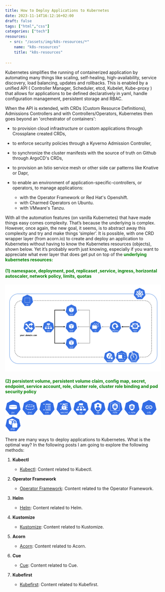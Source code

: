 ```yaml
---
title: How to Deploy Applications to Kubernetes
date: 2023-11-14T16:12:16+02:00
draft: false
tags: ["html","css"]
categories: ["tech"]
resources:
  - src: "/assets/img/k8s-resources/*"
    name: "k8s-resources"
    title: "k8s-resources"

---
```

Kubernetes simplifies the running of containerized application by automating many things like scaling, self-healing, high-availability, service discovery, load balancing, updates and rollbacks. This is enabled by a unified API ( Controller Manager, Scheduler, etcd, Kubelet, Kube-proxy ) that allows for applications to be defined declaratively in yaml, handle configuration management, persistent storage and RBAC.

 When the API is extended, with CRDs (Custom Resource Definitions), Admissions Controllers and with Controllers/Operators, Kubernetes then goes beyond an 'orchestrator of containers':

- to provision cloud infrastructure or custom applications through Crossplane created CRDs,
- to enforce security policies through a Kyverno Admission Controller,
- to synchronize the cluster manifests with the source of truth on Github through ArgoCD's CRDs,
- to provision an Istio service mesh or other side car patterns like Knative or Dapr,
- to enable an environment of application-specific-controllers, or operators, to  manage applications:

    - with the Operator Framework or Red Hat's Openshift.
    - with Charmed Operators on Ubuntu.
    - with VMware's Tanzu.  



With all the automation features (on vanilla Kubernetes) that have made things easy comes complexity. That’s because the underlying is complex. However, once again, the new goal, it seems,  is to abstract away this complexity and try and make things ‘simpler’. It is possible, with one CRD wrapper layer (from acorn.io) to create and deploy an application to Kubernetes without having to know the Kubernetes resources (objects), shown below. Yet it’s probably worth just knowing, especially if you want to appreciate what ever layer that does get put on top of the <span style="color: green">**underlying kubernetes resources:**</span> 
#### <span style="color:green;"> (1) namespace, deployment, pod, replicaset ,service, ingress, horizontal autoscaler, network policy, limits, quotas </span>
![k8s Exposed Pod](/static/img/k8s-exposed-pod.png)

<!-- <img src="/home/charles/hugo/third-site/static/img/k8s-exposed-pod.png" alt="Basic K8s cluster resource"> - this does not render either-->

<!--  <img src="https://github.com/kubernetes/community/blob/master/icons/docs/k8s-exposed-pod.png?raw=true" alt="K8s Resources">   -->

<!--   <img src="home/charles/hugo/third-site/static/img/k8s-exposed-pod.png" alt="K8s Resources">  -->

<!--    <img src="/static/img/k8s-exposed-pod.png" alt="K8s Resources">   -->

#### <span style="color:green;"> (2) persistent volume, persistent volume claim, config map, secret, endpoint, service account, role, cluster role, cluster role binding and pod security policy </span>
<!--  ![pv](/static/img/k8s-resources/pv-128.png)  -->

<!--  <img src="/static/img/k8s-resources/pv-128.png" alt="pv" width="100" height="100">
  -->

<!--   ![pv](/static/img/k8s-resources/pv-128.png)  ![pvc](/static/img/k8s-resources/pvc-128.png)]     -->

<!-- {{ $image := resources.Get "img/k8s-resources/*.png }}   -->

<!--  {{< img  "/assets/img/k8s-resources/pv-128.png" "50" "PV" >}}
      {{< img  "/assets/img/k8s-resources/pvc-128.png" "50" "PVC" >}}   -->

![pv](/static/img/k8s-resources-40/pv-128.png)
![pvc](/static/img/k8s-resources-40/pvc-128.png)
![cm](/static/img/k8s-resources-40/cm-128.png)
![secret](/static/img/k8s-resources-40/secret-128.png)
![ep](/static/img/k8s-resources-40/ep-128.png)
![sa](/static/img/k8s-resources-40/sa-128.png)
![role](/static/img/k8s-resources-40/role-128.png)
![c-role](/static/img/k8s-resources-40/c-role-128.png)
![crb](/static/img/k8s-resources-40/crb-128.png)
![psp](/static/img/k8s-resources-40/psp-128.png)
<!--  <img src="/assets/img/k8s-resources/pod-128.png" alt="Pod">    -->

<!-- Resizing; page resource method 1 -->

<!--
{{ $image := resources.Get "k8s-resources/pv-128.png" }}
{{ with $image }}
  {{ $resized := $image.Resize "70x" }}
  ![pv]( {{ $resized.RelPermalink }} )
{{ end }}
-->


<!-- Resizig page resourde method 2 -->
<!--  
{{ $pv := .Page.Resources.GetMatch "k8s-resources/pv-128.png" }}
{{ $pv := $pv.Resize "77x" }}
<img src="{{ $pv.RelPermalink }}" width="{{ $pv.Width }}" height="{{ $pv.Height }}">
-->

<!--  <img src="https://github.com/kubernetes/community/blob/master/icons/png/resources/labeled/c-role-128.png" alt="cluster role">  -->
 
There are many ways to deploy applications to Kubernetes.  What is the optimal way? In the following posts I am going to explore the following methods:
1. **Kubectl**
    - [Kubectl](/posts/kubectl/kubectl/): Content related to Kubectl.

2. **Operator Framework**
    - [Operator Framework](/posts/operator-framework/operator-framework/): Content related to the Operator Framework.

3. **Helm**
    - [Helm](/posts/helm/helm/): Content related to Helm.

4. **Kustomize**
    - [Kustomize](/posts/kustomize/kustomize/): Content related to Kustomize.

5. **Acorn**
    - [Acorn](/posts/acorn/acorn/): Content related to Acorn.

6. **Cue**
    - [Cue](/posts/cue/cue/): Content related to Cue.

7. **Kubefirst**
    - [Kubefirst](/posts/kubefirst/kubefirst/): Content related to Kubefirst.





